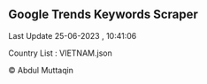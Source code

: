 

## Google Trends Keywords Scraper 
 
Last Update 25-06-2023 , 10:41:06

Country List :
VIETNAM.json



© Abdul Muttaqin 
